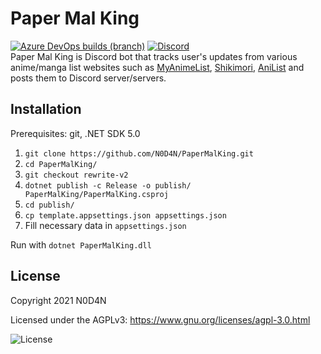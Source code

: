 Paper Mal King
=================


[![Azure DevOps builds (branch)](https://img.shields.io/azure-devops/build/ndan/PaperMalKing/1/rewrite-v2)](https://dev.azure.com/ndan/PaperMalKing/_build?definitionId=1&_a=summary&repositoryFilter=1&branchFilter=3%2C3%2C3) [![Discord](https://discord.com/api/guilds/507267293647208487/widget.png?style=shield)](https://discord.gg/b43GycdVAV)  
Paper Mal King is Discord bot that tracks user's updates from various anime/manga list websites such as [MyAnimeList](https://myanimelist.net), [Shikimori](https://shikimori.one), [AniList](https://anilist.co) and posts them to Discord server/servers.

Installation
---------------------
Prerequisites: git, .NET SDK 5.0
1. `git clone https://github.com/N0D4N/PaperMalKing.git`
2. `cd PaperMalKing/`
3. `git checkout rewrite-v2`
4. `dotnet publish -c Release -o publish/ PaperMalKing/PaperMalKing.csproj`
5. `cd publish/`
6. `cp template.appsettings.json appsettings.json`
7. Fill necessary data in `appsettings.json`

Run with `dotnet PaperMalKing.dll`

License
---------------------

Copyright 2021 N0D4N

Licensed under the AGPLv3: https://www.gnu.org/licenses/agpl-3.0.html

![License](https://www.gnu.org/graphics/agplv3-with-text-100x42.png)